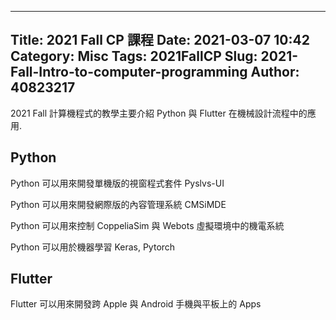 
---
Title: 2021 Fall CP 課程
Date: 2021-03-07 10:42
Category: Misc
Tags: 2021FallCP
Slug: 2021-Fall-Intro-to-computer-programming
Author: 40823217
---

2021 Fall 計算機程式的教學主要介紹 Python 與 Flutter 在機械設計流程中的應用.

<!-- PELICAN_END_SUMMARY -->

Python
----
Python 可以用來開發單機版的視窗程式套件 Pyslvs-UI

Python 可以用來開發網際版的內容管理系統 CMSiMDE

Python 可以用來控制 CoppeliaSim 與 Webots 虛擬環境中的機電系統

Python 可以用於機器學習 Keras, Pytorch


Flutter
----

Flutter 可以用來開發跨 Apple 與 Android 手機與平板上的 Apps


